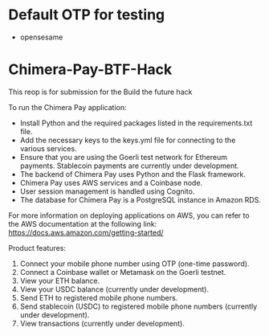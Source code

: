# Default OTP for testing
- opensesame
# Chimera-Pay-BTF-Hack
This reop is for submission for the Build the future hack

To run the Chimera Pay application:

- Install Python and the required packages listed in the requirements.txt file.
- Add the necessary keys to the keys.yml file for connecting to the various services.
- Ensure that you are using the Goerli test network for Ethereum payments. Stablecoin payments are currently under development.
- The backend of Chimera Pay uses Python and the Flask framework.
- Chimera Pay uses AWS services and a Coinbase node.
- User session management is handled using Cognito.
- The database for Chimera Pay is a PostgreSQL instance in Amazon RDS.

For more information on deploying applications on AWS, you can refer to the AWS documentation at the following link: https://docs.aws.amazon.com/getting-started/


Product features:
1. Connect your mobile phone number using OTP (one-time password).
2. Connect a Coinbase wallet or Metamask on the Goerli testnet.
3. View your ETH balance.
4. View your USDC balance (currently under development).
5. Send ETH to registered mobile phone numbers.
6. Send stablecoin (USDC) to registered mobile phone numbers (currently under development).
7. View transactions (currently under development).

